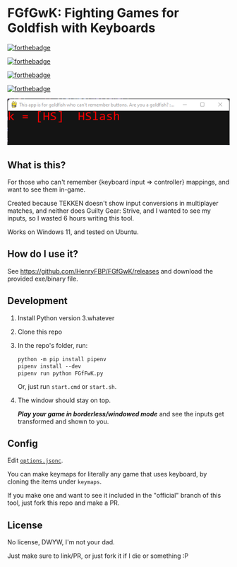 # FGfGwK: Fighting Games for Goldfish with Keyboards

[![forthebadge](https://forthebadge.com/images/badges/you-didnt-ask-for-this.svg)](https://forthebadge.com)

[![forthebadge](https://forthebadge.com/images/badges/built-with-swag.svg)](https://forthebadge.com)

[![forthebadge](https://forthebadge.com/images/badges/check-it-out.svg)](https://forthebadge.com)

[![forthebadge](https://forthebadge.com/images/badges/compatibility-club-penguin.svg)](https://forthebadge.com)

![A picture of the application.](/window.png)

## What is this?

For those who can't remember {keyboard input => controller} mappings, and want to see them in-game.

Created because TEKKEN doesn't show input conversions in multiplayer matches, and neither does Guilty Gear: Strive, and I wanted to see my inputs, so I wasted 6 hours writing this tool.

Works on Windows 11, and tested on Ubuntu.

## How do I use it?

See <https://github.com/HenryFBP/FGfGwK/releases> and download the provided exe/binary file.

##  Development

1.  Install Python version 3.whatever
2.  Clone this repo
3.  In the repo's folder, run:

    ```
    python -m pip install pipenv
    pipenv install --dev
    pipenv run python FGfFwK.py
    ```

    Or, just run `start.cmd` or `start.sh`.

4.  The window should stay on top.

    ***Play your game in borderless/windowed mode*** and see the inputs get transformed and shown to you.

## Config

Edit [`options.jsonc`](/options.jsonc).

You can make keymaps for literally any game that uses keyboard, by cloning the items under `keymaps`.

If you make one and want to see it included in the "official" branch of this tool, just fork this repo and make a PR.

## License

No license, DWYW, I'm not your dad.

Just make sure to link/PR, or just fork it if I die or something :P
